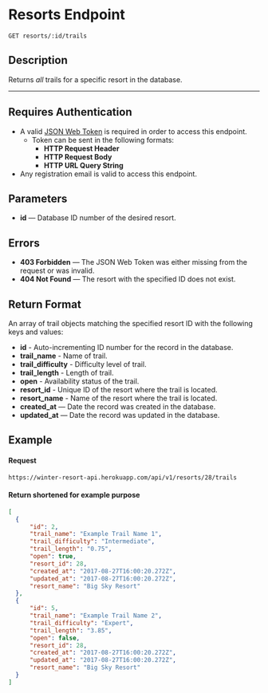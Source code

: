 # Resorts Endpoint

```
GET resorts/:id/trails
```

## Description
Returns _all_ trails for a specific resort in the database.

---

## Requires Authentication
- A valid [JSON Web Token](https://jwt.io/) is required in order to access this endpoint.
  - Token can be sent in the following formats:
    - **HTTP Request Header**
    - **HTTP Request Body**
    - **HTTP URL Query String**
- Any registration email is valid to access this endpoint.

## Parameters
- **id** — Database ID number of the desired resort.

## Errors
- **403 Forbidden** — The JSON Web Token was either missing from the request or was invalid.
- **404 Not Found** — The resort with the specified ID does not exist.

## Return Format
An array of trail objects matching the specified resort ID with the following keys and values:

- **id** - Auto-incrementing ID number for the record in the database.
- **trail_name** - Name of trail.
- **trail_difficulty** - Difficulty level of trail.
- **trail_length** - Length of trail.
- **open** - Availability status of the trail.
- **resort_id** - Unique ID of the resort where the trail is located.
- **resort_name** - Name of the resort where the trail is located.
- **created_at** — Date the record was created in the database.
- **updated_at** — Date the record was updated in the database.

## Example

#### Request
```
https://winter-resort-api.herokuapp.com/api/v1/resorts/28/trails
```

#### Return shortened for example purpose
```json
[
  {
      "id": 2,
      "trail_name": "Example Trail Name 1",
      "trail_difficulty": "Intermediate",
      "trail_length": "0.75",
      "open": true,
      "resort_id": 28,
      "created_at": "2017-08-27T16:00:20.272Z",
      "updated_at": "2017-08-27T16:00:20.272Z",
      "resort_name": "Big Sky Resort"
  },
  {
      "id": 5,
      "trail_name": "Example Trail Name 2",
      "trail_difficulty": "Expert",
      "trail_length": "3.85",
      "open": false,
      "resort_id": 28,
      "created_at": "2017-08-27T16:00:20.272Z",
      "updated_at": "2017-08-27T16:00:20.272Z",
      "resort_name": "Big Sky Resort"
  }
]
```
